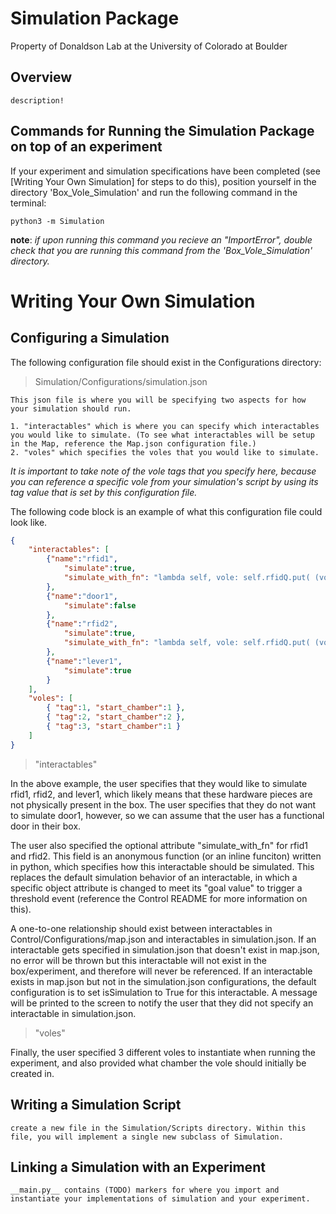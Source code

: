 
# Simulation Package

Property of Donaldson Lab at the University of Colorado at Boulder

## Overview

    description! 

## Commands for Running the Simulation Package on top of an experiment

If your experiment and simulation specifications have been completed (see [Writing Your Own Simulation] for steps to do this), position yourself in the directory 'Box_Vole_Simulation' and run the following command in the terminal:

`python3 -m Simulation`

**note**: *if upon running this command you recieve an "ImportError", double check that you are running this command from the 'Box_Vole_Simulation' directory.*

# Writing Your Own Simulation

## Configuring a Simulation

The following configuration file should exist in the Configurations directory:

> Simulation/Configurations/simulation.json

    This json file is where you will be specifying two aspects for how your simulation should run.

    1. "interactables" which is where you can specify which interactables you would like to simulate. (To see what interactables will be setup in the Map, reference the Map.json configuration file.) 
    2. "voles" which specifies the voles that you would like to simulate. 
 *It is important to take note of the vole tags that you specify here, because you can reference a specific vole from your simulation's script by using its tag value that is set by this configuration file.*

The following code block is an example of what this configuration file could look like.

~~~json
{
    "interactables": [
        {"name":"rfid1", 
            "simulate":true, 
            "simulate_with_fn": "lambda self, vole: self.rfidQ.put( (vole, self.ID) )" 
        }, 
        {"name":"door1", 
            "simulate":false
        }, 
        {"name":"rfid2", 
            "simulate":true, 
            "simulate_with_fn": "lambda self, vole: self.rfidQ.put( (vole, self.ID) )"  
        }, 
        {"name":"lever1", 
            "simulate":true
        }  
    ],
    "voles": [
        { "tag":1, "start_chamber":1 }, 
        { "tag":2, "start_chamber":2 }, 
        { "tag":3, "start_chamber":1 }
    ]
}
~~~

> "interactables" 

In the above  example, the user specifies that they would like to simulate rfid1, rfid2, and lever1, which likely means that these hardware pieces are not physically present in the box. The user specifies that they do not want to simulate door1, however, so we can assume that the user has a functional door in their box.

The user also specified the optional attribute "simulate_with_fn" for rfid1 and rfid2. This field is an anonymous function (or an inline funciton) written in python, which specifies how this interactable should be simulated. This replaces the default simulation behavior of an interactable, in which a specific object attribute is changed to meet its "goal value" to trigger a threshold event (reference the Control README for more information on this). 

A one-to-one relationship should exist between interactables in Control/Configurations/map.json and interactables in simulation.json. If an interactable gets specified in simulation.json that doesn't exist in map.json, no error will be thrown but this interactable will not exist in the box/experiment, and therefore will never be referenced. If an interactable exists in map.json but not in the simulation.json configurations, the default configuration is to set isSimulation to True for this interactable. A message will be printed to the screen to notify the user that they did not specify an interactable in simulation.json.

> "voles"

Finally, the user specified 3 different voles to instantiate when running the experiment, and also provided what chamber the vole should initially be created in.

## Writing a Simulation Script

    create a new file in the Simulation/Scripts directory. Within this file, you will implement a single new subclass of Simulation. 

## Linking a Simulation with an Experiment

    __main.py__ contains (TODO) markers for where you import and instantiate your implementations of simulation and your experiment. 
